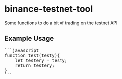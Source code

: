 # binance-testnet-tool
Some functions to do a bit of trading on the testnet API

<h2>Example Usage</h2>
<pre>
```javascript
function test(testy){
    let testery = testy;
    return testery;
}
```
</pre>

